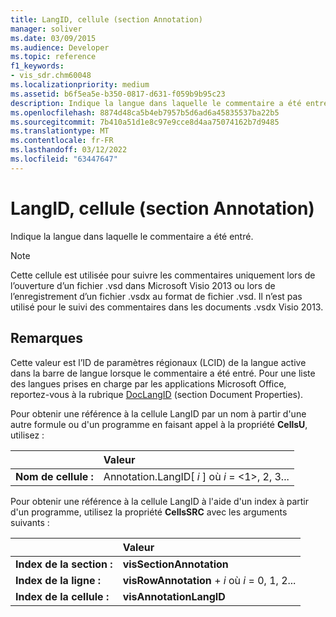 ```yaml
---
title: LangID, cellule (section Annotation)
manager: soliver
ms.date: 03/09/2015
ms.audience: Developer
ms.topic: reference
f1_keywords:
- vis_sdr.chm60048
ms.localizationpriority: medium
ms.assetid: b6f5ea5e-b350-0817-d631-f059b9b95c23
description: Indique la langue dans laquelle le commentaire a été entré.
ms.openlocfilehash: 8874d48ca5b4eb7957b5d6ad6a45835537ba22b5
ms.sourcegitcommit: 7b410a51d1e8c97e9cce8d4aa75074162b7d9485
ms.translationtype: MT
ms.contentlocale: fr-FR
ms.lasthandoff: 03/12/2022
ms.locfileid: "63447647"
---
```

# <a name="langid-cell-annotation-section"></a>LangID, cellule (section Annotation)

Indique la langue dans laquelle le commentaire a été entré.
  
> [!NOTE]
> Cette cellule est utilisée pour suivre les commentaires uniquement lors de l’ouverture d’un fichier .vsd dans Microsoft Visio 2013 ou lors de l’enregistrement d’un fichier .vsdx au format de fichier .vsd. Il n’est pas utilisé pour le suivi des commentaires dans les documents .vsdx Visio 2013. 
  
## <a name="remarks"></a>Remarques

Cette valeur est l’ID de paramètres régionaux (LCID) de la langue active dans la barre de langue lorsque le commentaire a été entré. Pour une liste des langues prises en charge par les applications Microsoft Office, reportez-vous à la rubrique [DocLangID](doclangid-cell-document-properties-section.md) (section Document Properties). 
  
Pour obtenir une référence à la cellule LangID par un nom à partir d'une autre formule ou d'un programme en faisant appel à la propriété **CellsU**, utilisez : 
  
||Valeur |
|:-----|:-----|
| **Nom de cellule :**  <br/> | Annotation.LangID[  *i*  ] où  *i*  = <1>, 2, 3... |
   
Pour obtenir une référence à la cellule LangID à l'aide d'un index à partir d'un programme, utilisez la propriété **CellsSRC** avec les arguments suivants : 
  
||Valeur |
|:-----|:-----|
| **Index de la section :**  <br/> |**visSectionAnnotation** <br/> |
| **Index de la ligne :**  <br/> |**visRowAnnotation** +   *i* où *i* = 0, 1, 2... |
| **Index de la cellule :**  <br/> |**visAnnotationLangID** <br/> |
   

